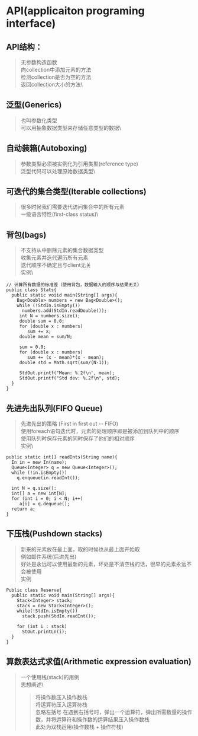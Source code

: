 # API(applicaiton programing interface)
## API结构：
> 无参数构造函数\
> 向collection中添加元素的方法\
> 检测collection是否为空的方法\
> 返回collection大小的方法\

## 泛型(Generics)
> 也叫参数化类型\
> 可以用抽象数据类型来存储任意类型的数据\

## 自动装箱(Autoboxing)
> 参数类型必须被实例化为引用类型(reference type)\
> 泛型代码可以处理原始数据类型\

## 可迭代的集合类型(Iterable collections)
>  很多时候我们需要迭代访问集合中的所有元素\
> 一级语言特性(first-class status)\

## 背包(bags)
> 不支持从中删除元素的集合数据类型\
> 收集元素并迭代遍历所有元素\
> 迭代顺序不确定且与client无关\
> 实例\
```
// 计算所有数据的标准差（使用背包，数据输入的顺序与结果无关）
public class Stats{
  public static voiid main(String[] args){
    Bag<Double> numbers = new Bag<Double>();
    while (!StdIn.isEmpty())
      numbers.add(StdIn.readDouble());
     int N = numbers.size();
     double sum = 0.0;
     for (double x : numbers)
        sum += x;
     double mean = sum/N;
     
     sum = 0.0;
     for (double x : numbers)
        sum += (x - mean)*(x - mean);
     double std = Math.sqrt(sum/(N-1));
     
     StdOut.printf("Mean: %.2f\n', mean);
     StdOut.printf("Std dev: %.2f\n", std);
  }
}
```

## 先进先出队列(FIFO Queue)
> 先进先出的策略 (First in first out -- FIFO)\
> 使用foreach语句迭代时，元素的处理顺序即是被添加到队列中的顺序\
> 使用队列时保存元素的同时保存了他们的相对顺序\
> 实例\
```
public static int[] readInts(String name){
  In in = new In(name);
  Queue<Integer> q = new Queue<Integer>();
  while (!in.isEmpty())
    q.enqueue(in.readInt());
    
  int N = q.size():
  int[] a = new int[N];
  for (int i = 0; i < N; i++)
     a[i] = q.dequeue();
  return a;
}
```

## 下压栈(Pushdown stacks)
> 新来的元素放在最上面，取的时候也从最上面开始取\
> 例如邮件系统(后进先出)\
> 好处是永远可以使用最新的元素，坏处是不清空栈的话，很早的元素永远不会被使用\
> 实例
```
Public class Reserve{
  public static void main(String[] args){
    Stack<Integer> stack;
    stack = new Stack<Integer>();
    while(!StdIn.isEmpty())
      stack.push(StdIn.readInt());
      
    for (int i : stack)
      StOut.printLn(i);
  }
}
```

## 算数表达式求值(Arithmetic expression evaluation)
> 一个使用栈(stack)的用例\
> 思想阐述\
>> 将操作数压入操作数栈\
>> 将运算符压入运算符栈\
>> 忽略左括号
>> 在遇到右括号时，弹出一个运算符，弹出所需数量的操作数，并将运算符和操作数的运算结果压入操作数栈\
> 此处为双栈运用(操作数栈 + 操作符栈)
